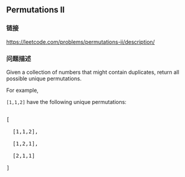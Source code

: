 ## Permutations II  
### 链接  
https://leetcode.com/problems/permutations-ii/description/  
### 问题描述

Given a collection of numbers that might contain duplicates, return all possible unique permutations.



For example,<br />
`[1,1,2]` have the following unique permutations:<br />
<pre>
[
  [1,1,2],
  [1,2,1],
  [2,1,1]
]
</pre>

